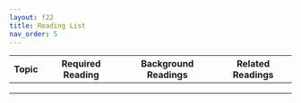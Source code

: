 ```yaml
---
layout: f22
title: Reading List
nav_order: 5
---
```


| Topic | Required Reading | Background Readings | Related Readings |
|-------|------------------|---------------------|------------------|
|       |                  |                     |                  |
|       |                  |                     |                  |
|       |                  |                     |                  |